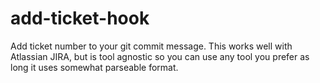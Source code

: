 # add-ticket-hook
Add ticket number to your git commit message. This works well with Atlassian JIRA, but is tool agnostic so you can use any tool you prefer as long it uses somewhat parseable format.
